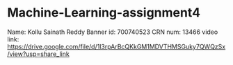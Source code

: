 # Machine-Learning-assignment4
Name: Kollu Sainath Reddy 
Banner id: 700740523
CRN num: 13466 
video link: https://drive.google.com/file/d/1l3rpArBcQKkGM1MDVTHMSGuky7QWQzSx/view?usp=share_link

